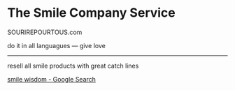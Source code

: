 The Smile Company Service
===

SOURIREPOURTOUS.com

do it in all languagues — give love

---

resell all smile products with great catch lines

[smile wisdom - Google Search](https://www.google.com/search?biw=1680&bih=939&tbm=isch&sa=1&ei=FFqpXKSDHYSKlwSmiZbABQ&q=smile+wisdom&oq=smile+wisdom&gs_l=img.3..0l2j0i24.22205.23933..24318...0.0..0.71.749.12)
